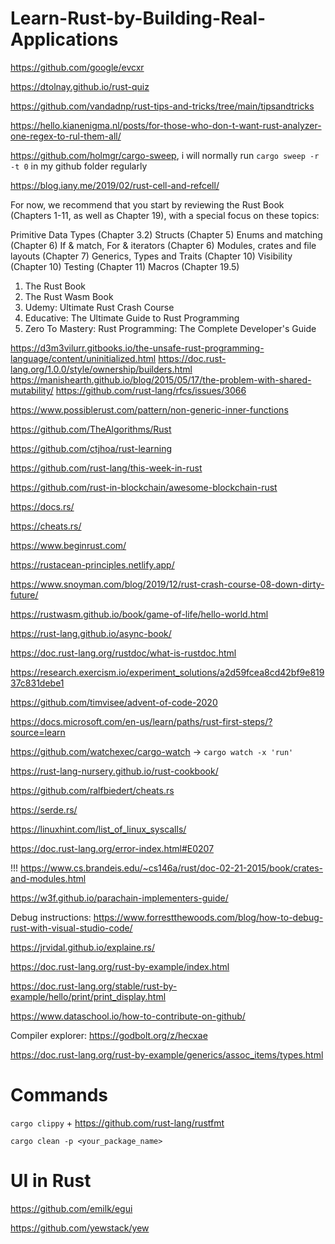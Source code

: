 # Learn-Rust-by-Building-Real-Applications

https://github.com/google/evcxr

https://dtolnay.github.io/rust-quiz

https://github.com/vandadnp/rust-tips-and-tricks/tree/main/tipsandtricks

https://hello.kianenigma.nl/posts/for-those-who-don-t-want-rust-analyzer-one-regex-to-rul-them-all/

https://github.com/holmgr/cargo-sweep, i will normally run `cargo sweep -r -t 0` in my github folder regularly
<!-- in my github folder regularly, especially when i update rust, and all the old builds are useless -->

https://blog.iany.me/2019/02/rust-cell-and-refcell/

For now, we recommend that you start by reviewing the Rust Book (Chapters 1-11, as well as Chapter 19), with a special focus on these topics:

Primitive Data Types (Chapter 3.2)
Structs (Chapter 5) 
Enums and matching (Chapter 6)
If & match, For & iterators (Chapter 6)
Modules, crates and file layouts (Chapter 7)
Generics, Types and Traits (Chapter 10)
Visibility (Chapter 10)
Testing (Chapter 11)
Macros (Chapter 19.5)


1) The Rust Book
2) The Rust Wasm Book
3) Udemy: Ultimate Rust Crash Course
4) Educative: The Ultimate Guide to Rust Programming
5) Zero To Mastery: Rust Programming: The Complete Developer's Guide

https://d3m3vilurr.gitbooks.io/the-unsafe-rust-programming-language/content/uninitialized.html
https://doc.rust-lang.org/1.0.0/style/ownership/builders.html
https://manishearth.github.io/blog/2015/05/17/the-problem-with-shared-mutability/
https://github.com/rust-lang/rfcs/issues/3066

https://www.possiblerust.com/pattern/non-generic-inner-functions

https://github.com/TheAlgorithms/Rust

https://github.com/ctjhoa/rust-learning

https://github.com/rust-lang/this-week-in-rust

https://github.com/rust-in-blockchain/awesome-blockchain-rust

https://docs.rs/

https://cheats.rs/

https://www.beginrust.com/

https://rustacean-principles.netlify.app/

https://www.snoyman.com/blog/2019/12/rust-crash-course-08-down-dirty-future/

https://rustwasm.github.io/book/game-of-life/hello-world.html

https://rust-lang.github.io/async-book/

https://doc.rust-lang.org/rustdoc/what-is-rustdoc.html

https://research.exercism.io/experiment_solutions/a2d59fcea8cd42bf9e81937c831debe1

https://github.com/timvisee/advent-of-code-2020

https://docs.microsoft.com/en-us/learn/paths/rust-first-steps/?source=learn

https://github.com/watchexec/cargo-watch -> `cargo watch -x 'run'`

https://rust-lang-nursery.github.io/rust-cookbook/

https://github.com/ralfbiedert/cheats.rs

https://serde.rs/

https://linuxhint.com/list_of_linux_syscalls/

https://doc.rust-lang.org/error-index.html#E0207

!!! https://www.cs.brandeis.edu/~cs146a/rust/doc-02-21-2015/book/crates-and-modules.html

https://w3f.github.io/parachain-implementers-guide/

Debug instructions: https://www.forrestthewoods.com/blog/how-to-debug-rust-with-visual-studio-code/

https://jrvidal.github.io/explaine.rs/

https://doc.rust-lang.org/rust-by-example/index.html

https://doc.rust-lang.org/stable/rust-by-example/hello/print/print_display.html

https://www.dataschool.io/how-to-contribute-on-github/

Compiler explorer: https://godbolt.org/z/hecxae

https://doc.rust-lang.org/rust-by-example/generics/assoc_items/types.html

# Commands

`cargo clippy` + https://github.com/rust-lang/rustfmt

`cargo clean -p <your_package_name>`

# UI in Rust

https://github.com/emilk/egui

https://github.com/yewstack/yew
